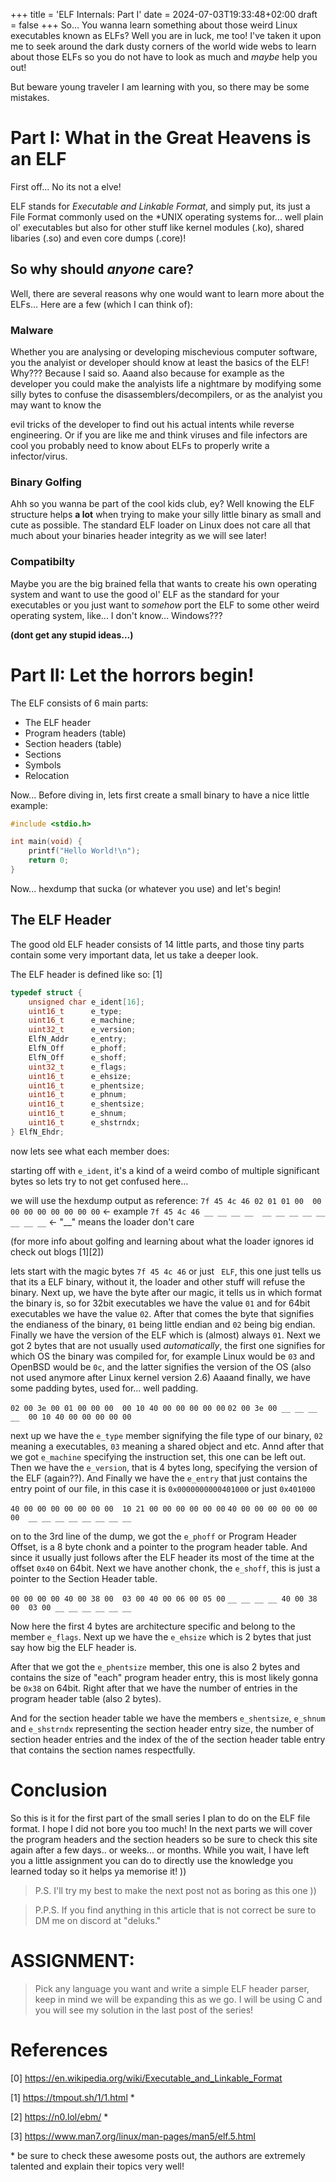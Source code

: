 +++
title = 'ELF Internals: Part I'
date = 2024-07-03T19:33:48+02:00
draft = false
+++
So... You wanna learn something about those weird Linux executables known as ELFs? Well you are in luck, me too!
I've taken it upon me to seek around the dark dusty corners of the world wide webs to learn about those ELFs so 
you do not have to look as much and *maybe* help you out! 

But beware young traveler I am learning with you, so there may be some mistakes.

# Part I: What in the Great Heavens is an ELF 

First off... No its not a elve! 

ELF stands for *Executable and Linkable Format*, and simply put, its just a File Format commonly used on the \*UNIX
operating systems for... well plain ol' executables but also for other stuff like kernel modules (.ko), shared libaries (.so)
and even core dumps (.core)!

## So why should *anyone* care?

Well, there are several reasons why one would want to learn more about the ELFs... Here are a few (which I can think of):

### Malware

Whether you are analysing or developing mischevious computer software, you the analyist or developer should know at least the 
basics of the ELF! Why??? Because I said so. Aaand also because for example as the developer you could make the analyists life 
a nightmare by modifying some silly bytes to confuse the disassemblers/decompilers, or as the analyist you may want to know the 

evil tricks of the developer to find out his actual intents while reverse engineering. Or if you are like me and think viruses and 
file infectors are cool you probably need to know about ELFs to properly write a infector/virus. 

### Binary Golfing

Ahh so you wanna be part of the cool kids club, ey? Well knowing the ELF structure helps **a lot** when trying to make your silly 
little binary as small and cute as possible. The standard ELF loader on Linux does not care all that much about your binaries 
header integrity as we will see later!

### Compatibilty

Maybe you are the big brained fella that wants to create his own operating system and want to use the good ol' ELF as the standard for 
your executables or you just want to *somehow* port the ELF to some other weird operating system, like... I don't know... Windows??? 

**(dont get any stupid ideas...)**

# Part II: Let the horrors begin!

The ELF consists of 6 main parts:

- The ELF header 
- Program headers (table) 
- Section headers (table)
- Sections
- Symbols 
- Relocation

Now... Before diving in, lets first create a small binary to have a nice little example:

```c 
#include <stdio.h>

int main(void) {
    printf("Hello World!\n");
    return 0;
}
```

Now... hexdump that sucka (or whatever you use) and let's begin!

## The ELF Header 

The good old ELF header consists of 14 little parts, and those tiny parts contain some very important data, let us take a deeper look.

The ELF header is defined like so: \[1]

```c 
typedef struct {
    unsigned char e_ident[16];
    uint16_t      e_type;
    uint16_t      e_machine;
    uint32_t      e_version;
    ElfN_Addr     e_entry;
    ElfN_Off      e_phoff;
    ElfN_Off      e_shoff;
    uint32_t      e_flags;
    uint16_t      e_ehsize;
    uint16_t      e_phentsize;
    uint16_t      e_phnum;
    uint16_t      e_shentsize;
    uint16_t      e_shnum;
    uint16_t      e_shstrndx;
} ElfN_Ehdr;
```

now lets see what each member does:

starting off with `e_ident`, it's a kind of a weird combo of multiple
significant bytes so lets try to not get confused here...

we will use the hexdump output as reference:
`7f 45 4c 46 02 01 01 00  00 00 00 00 00 00 00 00` <- example
`7f 45 4c 46 __ __ __ __  __ __ __ __ __ __ __ __` <- "__" means the loader don't care

(for more info about golfing and learning about what the loader ignores id check out blogs \[1]\[2])

lets start with the magic bytes `7f 45 4c 46` or just ` ELF`, this one just 
tells us that its a ELF binary, without it, the loader and other stuff will 
refuse the binary. Next up, we have the byte after our magic, it tells us in 
which format the binary is, so for 32bit executables we have the value `01` and 
for 64bit executables we have the value `02`. After that comes the byte that signifies
the endianess of the binary, `01` being little endian and `02` being big endian. Finally
we have the version of the ELF which is (almost) always `01`.
Next we got 2 bytes that are not usually used *automatically*, the first one 
signifies for which OS the binary was compiled for, for example Linux would be `03` and OpenBSD would be `0c`,
and the latter signifies the version of the OS (also not used anymore after Linux kernel version 2.6)
Aaaand finally, we have some padding bytes, used for... well padding.

`02 00 3e 00 01 00 00 00  00 10 40 00 00 00 00 00`
`02 00 3e 00 __ __ __ __  00 10 40 00 00 00 00 00`

next up we have the `e_type` member signifying the file type of our binary, `02` meaning a executables, `03` meaning a shared object
and etc. Annd after that we got `e_machine` specifying the instruction set, this one can be left out. 
Then we have the `e_version`, that is 4 bytes long, specifying the version of the ELF (again??). And Finally
we have the `e_entry` that just contains the entry point of our file, in this case it is `0x0000000000401000` or just `0x401000`

`40 00 00 00 00 00 00 00  10 21 00 00 00 00 00 00`
`40 00 00 00 00 00 00 00  __ __ __ __ __ __ __ __`

on to the 3rd line of the dump, we got the `e_phoff` or Program Header Offset, is a 8 byte chonk 
and a pointer to the program header table. And since it usually just follows after the ELF header 
its most of the time at the offset `0x40` on 64bit. Next we have another chonk, the `e_shoff`, 
this is just a pointer to the Section Header table.

`00 00 00 00 40 00 38 00  03 00 40 00 06 00 05 00`
`__ __ __ __ 40 00 38 00  03 00 __ __ __ __ __ __`

Now here the first 4 bytes are architecture specific and belong to the member `e_flags`. Next up we have the `e_ehsize`
which is 2 bytes that just say how big the ELF header is. 

After that we got the `e_phentsize` member, this one is also 2 bytes and contains the size of "each" program header entry, 
this is most likely gonna be `0x38` on 64bit. Right after that we have the number of entries in the program header table (also 2 bytes). 

And for the section header table we have the members `e_shentsize`, `e_shnum` and `e_shstrndx` representing the section header 
entry size, the number of section header entries and the index of the of the section header table entry that contains the section 
names respectfully.

# Conclusion

So this is it for the first part of the small series I plan to do on the ELF file format. I hope I did not bore you 
too much! In the next parts we will cover the program headers and the section headers so be sure to check this site 
again after a few days.. or weeks... or months. While you wait, I have left you a little assignment you can do to 
directly use the knowledge you learned today so it helps ya memorise it! ))

> P.S. I'll try my best to make the next post not as boring as this one ))

> P.P.S. If you find anything in this article that is not correct be sure to DM me on discord at "deluks."

# ASSIGNMENT:

> Pick any language you want and write a simple ELF header parser, keep in mind we will be expanding this as we go.
> I will be using C and you will see my solution in the last post of the series!

# References

\[0] https://en.wikipedia.org/wiki/Executable_and_Linkable_Format

\[1] https://tmpout.sh/1/1.html *

\[2] https://n0.lol/ebm/ *

\[3] https://www.man7.org/linux/man-pages/man5/elf.5.html

\* be sure to check these awesome posts out, the authors are extremely talented and explain their topics very well!

